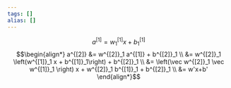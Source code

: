 ```yaml
---
tags: []
alias: []
---
```

$$a^{[1]} = w^{[1]}_1 x + b^{[1]}_1$$$$\begin{align*}
a^{[2]} &= w^{[2]}_1 a^{[1]} + b^{[2]}_1 \\
&= w^{[2]}_1 \left(w^{[1]}_1 x + b^{[1]}_1\right) + b^{[2]}_1 \\
&= \left(\vec w^{[2]}_1 \vec w^{[1]}_1 \right) x + w^{[2]}_1 b^{[1]}_1 + b^{[2]}_1 \\
&= w'x+b'
\end{align*}$$
